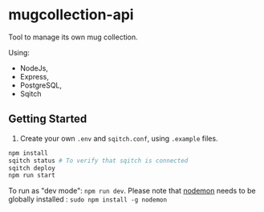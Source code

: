 # mugcollection-api

Tool to manage its own mug collection.

Using:

- NodeJs,
- Express,
- PostgreSQL,
- Sqitch

## Getting Started

1. Create your own `.env` and `sqitch.conf`, using `.example` files.

```bash
npm install
sqitch status # To verify that sqitch is connected
sqitch deploy
npm run start
```

To run as "dev mode": `npm run dev`. Please note that [nodemon](https://www.npmjs.com/package/nodemon) needs to be globally installed : `sudo npm install -g nodemon`
